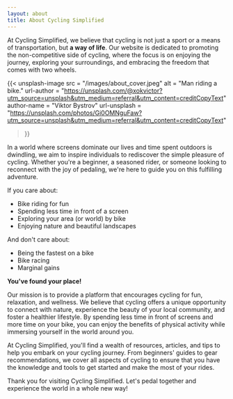 ```yaml
---
layout: about
title: About Cycling Simplified
---
```

At Cycling Simplified, we believe that cycling is not just a sport or a means of transportation, but **a way of life**. Our website is dedicated to promoting the non-competitive side of cycling, where the focus is on enjoying the journey, exploring your surroundings, and embracing the freedom that comes with two wheels.

{{< unsplash-image
    src = "/images/about_cover.jpeg"
    alt = "Man riding a bike."
    url-author = "https://unsplash.com/@xokvictor?utm_source=unsplash&utm_medium=referral&utm_content=creditCopyText"
    author-name = "Viktor Bystrov"
    url-unsplash = "https://unsplash.com/photos/Gi0OMNguFaw?utm_source=unsplash&utm_medium=referral&utm_content=creditCopyText"
>}}

In a world where screens dominate our lives and time spent outdoors is dwindling, we aim to inspire individuals to rediscover the simple pleasure of cycling. Whether you're a beginner, a seasoned rider, or someone looking to reconnect with the joy of pedaling, we're here to guide you on this fulfilling adventure.

If you care about:
- Bike riding for fun
- Spending less time in front of a screen
- Exploring your area (or world) by bike
- Enjoying nature and beautiful landscapes

And don't care about:
- Being the fastest on a bike
- Bike racing
- Marginal gains

**You've found your place!**

Our mission is to provide a platform that encourages cycling for fun, relaxation, and wellness. We believe that cycling offers a unique opportunity to connect with nature, experience the beauty of your local community, and foster a healthier lifestyle. By spending less time in front of screens and more time on your bike, you can enjoy the benefits of physical activity while immersing yourself in the world around you.

At Cycling Simplified, you'll find a wealth of resources, articles, and tips to help you embark on your cycling journey. From beginners' guides to gear recommendations, we cover all aspects of cycling to ensure that you have the knowledge and tools to get started and make the most of your rides. 

Thank you for visiting Cycling Simplified. Let's pedal together and experience the world in a whole new way!